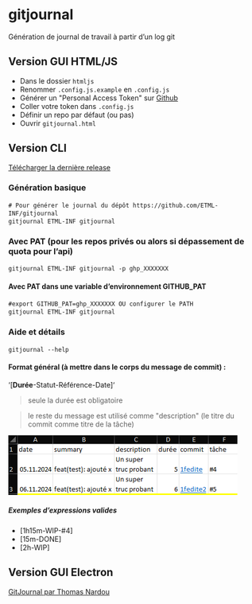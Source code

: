 # gitjournal
Génération de journal de travail à partir d’un log git

## Version GUI HTML/JS

- Dans le dossier `htmljs`
- Renommer `.config.js.example` en `.config.js`
- Générer un "Personal Access Token" sur [Github](https://github.com/settings/tokens)
- Coller votre token dans `.config.js`
- Définir un repo par défaut (ou pas)
- Ouvrir `gitjournal.html`

## Version CLI
[Télécharger la dernière release](https://github.com/ETML-INF/gitjournal/releases)

### Génération basique
```shell
# Pour générer le journal du dépôt https://github.com/ETML-INF/gitjournal
gitjournal ETML-INF gitjournal
```

### Avec PAT (pour les repos privés ou alors si dépassement de quota pour l’api)
```shell
gitjournal ETML-INF gitjournal -p ghp_XXXXXXX
```

#### Avec PAT dans une variable d’environnement GITHUB_PAT
```shell
#export GITHUB_PAT=ghp_XXXXXXX OU configurer le PATH
gitjournal ETML-INF gitjournal
```

### Aide et détails
```shell
gitjournal --help
```

#### Format général (à mettre dans le corps du message de commit) :

‘[**Durée**-Statut-Référence-Date]‘

>seule la durée est obligatoire

>le reste du message est utilisé comme "description" (le titre du commit comme titre de la tâche)

![Screenshot](images/screenshot_20250827_162217.png)


##### Exemples d’expressions valides

- [1h15m-WIP-#4]
- [15m-DONE]
- [2h-WIP]

## Version GUI Electron
[GitJournal par Thomas Nardou](https://github.com/ThomNardou/GitJournal)
